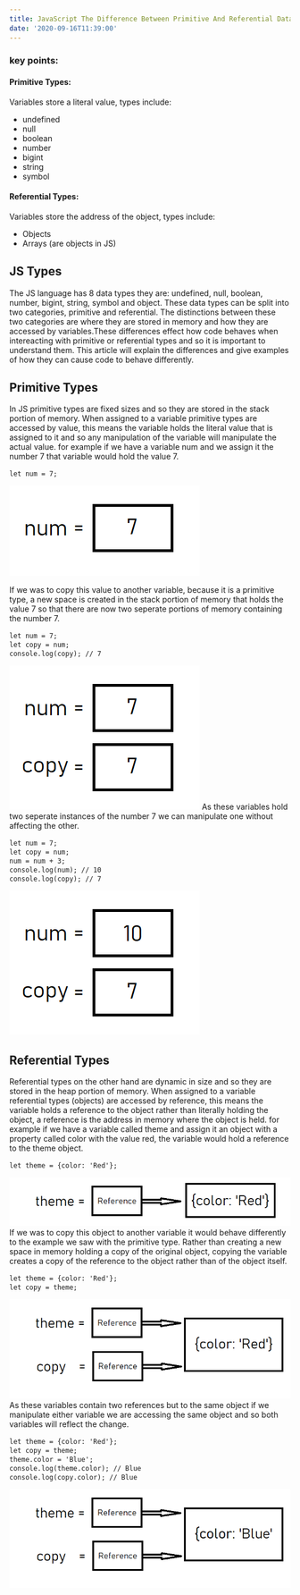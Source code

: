 ```yaml
---
title: JavaScript The Difference Between Primitive And Referential Data Types
date: '2020-09-16T11:39:00'
---
```


### key points:
#### Primitive Types:
Variables store a literal value, types include:
- undefined
- null
- boolean
- number
- bigint
- string
- symbol

#### Referential Types:
Variables store the address of the object, types include:
- Objects
- Arrays (are objects in JS)

## JS Types
The JS language has 8 data types they are: undefined, null, boolean, number, bigint, string, symbol and object. These data types can be split into two categories, primitive and referential. The distinctions between these two categories are where they are stored in memory and how they are accessed by variables.These differences effect how code behaves when intereacting with primitive or referential types and so it is important to understand them. This article will explain the differences and give examples of how they can cause code to behave differently.

## Primitive Types
In JS primitive types are fixed sizes and so they are stored in the stack portion of memory. When assigned to a variable primitive types are accessed by value, this means the variable holds the literal value that is assigned to it and so any manipulation of the variable will manipulate the actual value. for example if we have a variable num and we assign it the number 7 that variable would hold the value 7.
```
let num = 7;
```
![Primitive assignment example](./primitive-example.png)

If we was to copy this value to another variable, because it is a primitive type, a new space is created in the stack portion of memory that holds the value 7 so that there are now two seperate portions of memory containing the number 7.
```
let num = 7;
let copy = num;
console.log(copy); // 7
```
![Primitive copy example](./primitive-example2.png)
As these variables hold two seperate instances of the number 7 we can manipulate one without affecting the other.
```
let num = 7;
let copy = num;
num = num + 3;
console.log(num); // 10
console.log(copy); // 7
```
![Primitive manipulation example](./primitive-example3.png)

## Referential Types
Referential types on the other hand are dynamic in size and so they are stored in the heap portion of memory. When assigned to a variable referential types (objects) are accessed by reference, this means the variable holds a reference to the object rather than literally holding the object, a reference is the address in memory where the object is held. for example if we have a variable called theme and assign it an object with a property called color with the value red, the variable would hold a reference to the theme object.
```
let theme = {color: 'Red'};
```
![Referential assignment example](./referential-example.png)
If we was to copy this object to another variable it would behave differently to the example we saw with the primitive type. Rather than creating a new space in memory holding a copy of the original object, copying the variable creates a copy of the reference to the object rather than of the object itself.
```
let theme = {color: 'Red'};
let copy = theme;
```
![Referential copy example](./referential-example2.png)
As these variables contain two references but to the same object if we manipulate either variable we are accessing the same object and so both variables will reflect the change.
```
let theme = {color: 'Red'};
let copy = theme;
theme.color = 'Blue';
console.log(theme.color); // Blue
console.log(copy.color); // Blue
```
![Referential manipulation example](./referential-example3.png)
